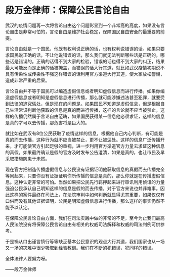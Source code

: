 # 段万金律师：保障公民言论自由

武汉的疫情问题再一次将言论自由这个问题彰显到一个非常高的高度，如果没有言论自由是非常可怕的，言论自由是维护社会稳定，保障国民自由安全的最重要的前提。

言论自由就是一个国民，他既有权利说正确的话，也有权利说错误的话。如果只要求国民说正确的话，不让他说错误的话，那么我们就无法判断哪些话是正确的，哪些话是错误的。正确的话得不到大家的检验，错误的话也得不到大家的纠正，结果最大可能反而是正确的话被掩盖，而错误的话大行其道，就比如武汉疫情初期说不具有传染性或传染性不强这样错误的话利用官方渠道大行其道，使大家放松警惕，造成非常严重的后果。

言论自由并不等于国民可以编造虚假信息或者明知虚假信息而进行传播。如果你编造虚假信息或者明知是虚假信息进行传播，那么就可能涉嫌违法甚至犯罪，就要受到法律的追究惩处，但是现在的问题是。如果国民不知道是虚假信息，但是根据自己生活常识判断他获取的信息是真的而进行传播，这样的言论就不应当被禁止，这样的传播仍然属于言论自由范畴，如果国民获得某一信息他必须求证，这样的信息是真的才可以去传播，那危害将是巨大的。

就比如在武汉有8位公民获取了疫情这样的信息，根据他自己内心判断，有可能是真的而去传播，这种行为就不应当被禁止，更不让被惩处。这样的信息广泛传播开来，才可能使官方引起足够的重视，进一步利用官方渠道官方力量去求证这种信息的真假。如果最终确认是假的官方及时发布公告澄清，如果是真的，也让市民及早采取措施防患于未然。

现在官方把制造传播虚假信息与公民没有证据证明他获取信息的真假而去传播完全等同起来，只要你没有证据证明你所传播的信息是真的，那么你就是在传播虚假信息。这种认定非常的可怕。当然如果把公民先行羁押起来进行审讯利用侦讯的力量强迫公民承认自己明知这样的信息是假的而去传播，对于官方来说也并非难事。因此这样的案件最终在司法上，在法院审判中如何判断就显得尤其重要，如果仅仅有口供而没有其他证据证明，公民是明知虚假信息进行传播，那么这样的事实仍然不能予以认定。

在保障公民言论自由方面，我们在司法实践中做的非常的不足，至今为止我们最高人民法院没有将保障公民言论自由有相关的权威司法解释和权威的司法判例可供参考。

于是祸从口出谨言慎行等等缺乏基本公民意识的观点大行其道，我们国家也从一场又一场的灾难中很少吸取到经验教训。我们在不断的犯错误，犯同样的错误。

全体法律人要努力呀。

——段万金律师